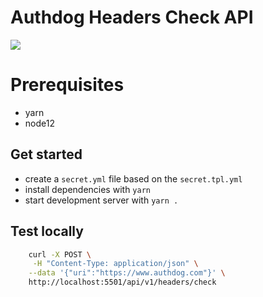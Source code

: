 # Authdog Headers Check API

![](https://github.com/authdog/core-api/workflows/adg-hhc-ci/badge.svg)

# Prerequisites

- yarn
- node12

## Get started

- create a `secret.yml` file based on the `secret.tpl.yml`
- install dependencies with `yarn`
- start development server with `yarn .`

## Test locally

```bash
    curl -X POST \
     -H "Content-Type: application/json" \
    --data '{"uri":"https://www.authdog.com"}' \
    http://localhost:5501/api/v1/headers/check

```
